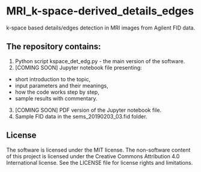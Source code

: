 # MRI_k-space-derived_details_edges
k-space based details/edges detection in MRI images from Agilent FID data.

## The repository contains:
1. Python script kspace_det_edg.py - the main version of the software.
2. [COMING SOON] Jupyter notebook file presenting:
- short introduction to the topic,
- input parameters and their meanings,
- how the code works step by step,
- sample results with commentary.
3. [COMING SOON] PDF version of the Jupyter notebook file.
4. Sample FID data in the sems_20190203_03.fid folder.

## License
The software is licensed under the MIT license. The non-software content of this project is licensed under the Creative Commons Attribution 4.0 International license. See the LICENSE file for license rights and limitations.
